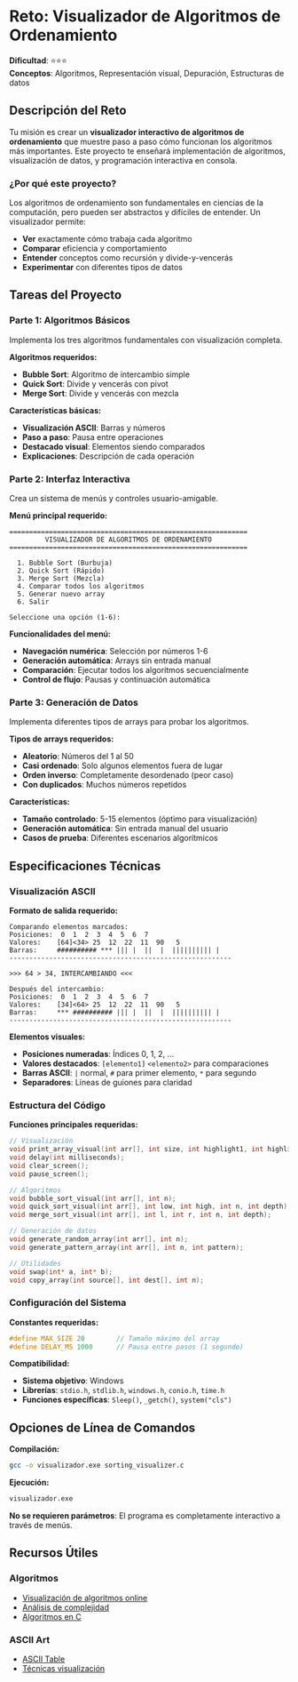 #  Reto: Visualizador de Algoritmos de Ordenamiento

**Dificultad**: ⭐⭐⭐  
**Conceptos**: Algoritmos, Representación visual, Depuración, Estructuras de datos  

##  Descripción del Reto

Tu misión es crear un **visualizador interactivo de algoritmos de ordenamiento** que muestre paso a paso cómo funcionan los algoritmos más importantes. Este proyecto te enseñará implementación de algoritmos, visualización de datos, y programación interactiva en consola.

###  ¿Por qué este proyecto?

Los algoritmos de ordenamiento son fundamentales en ciencias de la computación, pero pueden ser abstractos y difíciles de entender. Un visualizador permite:
- **Ver** exactamente cómo trabaja cada algoritmo
- **Comparar** eficiencia y comportamiento
- **Entender** conceptos como recursión y divide-y-vencerás
- **Experimentar** con diferentes tipos de datos

##  Tareas del Proyecto

### Parte 1: Algoritmos Básicos
Implementa los tres algoritmos fundamentales con visualización completa.

**Algoritmos requeridos:**
- **Bubble Sort**: Algoritmo de intercambio simple
- **Quick Sort**: Divide y vencerás con pivot
- **Merge Sort**: Divide y vencerás con mezcla

**Características básicas:**
- **Visualización ASCII**: Barras y números
- **Paso a paso**: Pausa entre operaciones
- **Destacado visual**: Elementos siendo comparados
- **Explicaciones**: Descripción de cada operación

### Parte 2: Interfaz Interactiva
Crea un sistema de menús y controles usuario-amigable.

**Menú principal requerido:**
```
============================================================
         VISUALIZADOR DE ALGORITMOS DE ORDENAMIENTO
============================================================

  1. Bubble Sort (Burbuja)
  2. Quick Sort (Rápido)
  3. Merge Sort (Mezcla)
  4. Comparar todos los algoritmos
  5. Generar nuevo array
  6. Salir

Seleccione una opción (1-6):
```

**Funcionalidades del menú:**
- **Navegación numérica**: Selección por números 1-6
- **Generación automática**: Arrays sin entrada manual
- **Comparación**: Ejecutar todos los algoritmos secuencialmente
- **Control de flujo**: Pausas y continuación automática

### Parte 3: Generación de Datos 
Implementa diferentes tipos de arrays para probar los algoritmos.

**Tipos de arrays requeridos:**
- **Aleatorio**: Números del 1 al 50
- **Casi ordenado**: Solo algunos elementos fuera de lugar
- **Orden inverso**: Completamente desordenado (peor caso)  
- **Con duplicados**: Muchos números repetidos

**Características:**
- **Tamaño controlado**: 5-15 elementos (óptimo para visualización)
- **Generación automática**: Sin entrada manual del usuario
- **Casos de prueba**: Diferentes escenarios algorítmicos

##  Especificaciones Técnicas

### Visualización ASCII

**Formato de salida requerido:**
```
Comparando elementos marcados:
Posiciones:  0  1  2  3  4  5  6  7
Valores:    [64]<34> 25  12  22  11  90   5
Barras:     ########## *** ||| |  ||  |  |||||||||| |
--------------------------------------------------------

>>> 64 > 34, INTERCAMBIANDO <<<

Después del intercambio:
Posiciones:  0  1  2  3  4  5  6  7
Valores:    [34]<64> 25  12  22  11  90   5
Barras:     *** ########## ||| |  ||  |  |||||||||| |
--------------------------------------------------------
```

**Elementos visuales:**
- **Posiciones numeradas**: Índices 0, 1, 2, ...
- **Valores destacados**: `[elemento1]` `<elemento2>` para comparaciones
- **Barras ASCII**: `|` normal, `#` para primer elemento, `*` para segundo
- **Separadores**: Líneas de guiones para claridad

### Estructura del Código

**Funciones principales requeridas:**
```c
// Visualización
void print_array_visual(int arr[], int size, int highlight1, int highlight2, const char* operation);
void delay(int milliseconds);
void clear_screen();
void pause_screen();

// Algoritmos
void bubble_sort_visual(int arr[], int n);
void quick_sort_visual(int arr[], int low, int high, int n, int depth);
void merge_sort_visual(int arr[], int l, int r, int n, int depth);

// Generación de datos
void generate_random_array(int arr[], int n);
void generate_pattern_array(int arr[], int n, int pattern);

// Utilidades
void swap(int* a, int* b);
void copy_array(int source[], int dest[], int n);
```

### Configuración del Sistema

**Constantes requeridas:**
```c
#define MAX_SIZE 20        // Tamaño máximo del array
#define DELAY_MS 1000      // Pausa entre pasos (1 segundo)
```

**Compatibilidad:**
- **Sistema objetivo**: Windows
- **Librerías**: `stdio.h`, `stdlib.h`, `windows.h`, `conio.h`, `time.h`
- **Funciones específicas**: `Sleep()`, `_getch()`, `system("cls")`

##  Opciones de Línea de Comandos

**Compilación:**
```bash
gcc -o visualizador.exe sorting_visualizer.c
```

**Ejecución:**
```bash
visualizador.exe
```

**No se requieren parámetros**: El programa es completamente interactivo a través de menús.


##  Recursos Útiles

### Algoritmos
- [Visualización de algoritmos online](https://visualgo.net/en/sorting)
- [Análisis de complejidad](https://www.bigocheatsheet.com/)
- [Algoritmos en C](https://www.geeksforgeeks.org/sorting-algorithms/)
### ASCII Art
- [ASCII Table](https://www.asciitable.com/)
- [Técnicas visualización](https://en.wikipedia.org/wiki/ASCII_art)
